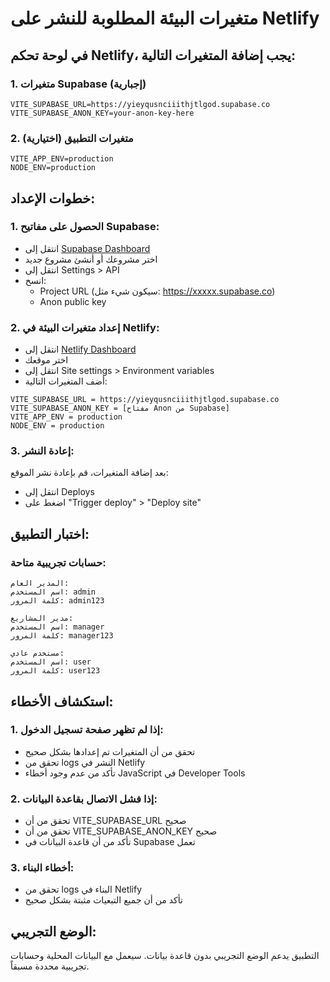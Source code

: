 # متغيرات البيئة المطلوبة للنشر على Netlify

## في لوحة تحكم Netlify، يجب إضافة المتغيرات التالية:

### 1. متغيرات Supabase (إجبارية)
```
VITE_SUPABASE_URL=https://yieyqusnciiithjtlgod.supabase.co
VITE_SUPABASE_ANON_KEY=your-anon-key-here
```

### 2. متغيرات التطبيق (اختيارية)
```
VITE_APP_ENV=production
NODE_ENV=production
```

## خطوات الإعداد:

### 1. الحصول على مفاتيح Supabase:
- انتقل إلى [Supabase Dashboard](https://app.supabase.com/)
- اختر مشروعك أو أنشئ مشروع جديد
- انتقل إلى Settings > API
- انسخ:
  - Project URL (سيكون شيء مثل: https://xxxxx.supabase.co)
  - Anon public key

### 2. إعداد متغيرات البيئة في Netlify:
- انتقل إلى [Netlify Dashboard](https://app.netlify.com/)
- اختر موقعك
- انتقل إلى Site settings > Environment variables
- أضف المتغيرات التالية:

```
VITE_SUPABASE_URL = https://yieyqusnciiithjtlgod.supabase.co
VITE_SUPABASE_ANON_KEY = [مفتاح Anon من Supabase]
VITE_APP_ENV = production
NODE_ENV = production
```

### 3. إعادة النشر:
بعد إضافة المتغيرات، قم بإعادة نشر الموقع:
- انتقل إلى Deploys
- اضغط على "Trigger deploy" > "Deploy site"

## اختبار التطبيق:

### حسابات تجريبية متاحة:
```
المدير العام:
اسم المستخدم: admin
كلمة المرور: admin123

مدير المشاريع:
اسم المستخدم: manager  
كلمة المرور: manager123

مستخدم عادي:
اسم المستخدم: user
كلمة المرور: user123
```

## استكشاف الأخطاء:

### 1. إذا لم تظهر صفحة تسجيل الدخول:
- تحقق من أن المتغيرات تم إعدادها بشكل صحيح
- تحقق من logs النشر في Netlify
- تأكد من عدم وجود أخطاء JavaScript في Developer Tools

### 2. إذا فشل الاتصال بقاعدة البيانات:
- تحقق من أن VITE_SUPABASE_URL صحيح
- تحقق من أن VITE_SUPABASE_ANON_KEY صحيح
- تأكد من أن قاعدة البيانات في Supabase تعمل

### 3. أخطاء البناء:
- تحقق من logs البناء في Netlify
- تأكد من أن جميع التبعيات مثبتة بشكل صحيح

## الوضع التجريبي:
التطبيق يدعم الوضع التجريبي بدون قاعدة بيانات. سيعمل مع البيانات المحلية وحسابات تجريبية محددة مسبقاً.
